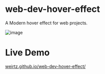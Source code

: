 # web-dev-hover-effect
A Modern hover effect for web projects.

![image](https://user-images.githubusercontent.com/6766693/201956651-70e2af02-0c7d-4e2c-b0eb-6b1af0dade81.png)

# Live Demo
[weirtz.github.io/web-dev-hover-effect/](https://weirtz.github.io/web-dev-hover-effect/)
